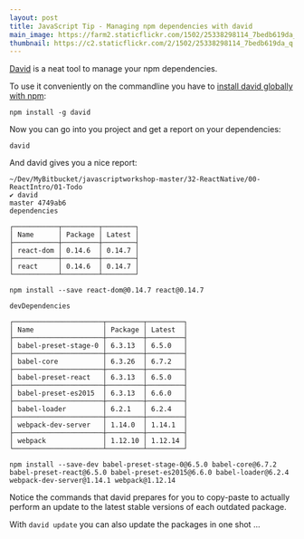 ```yaml
---
layout: post
title: JavaScript Tip - Managing npm dependencies with david
main_image: https://farm2.staticflickr.com/1502/25338298114_7bedb619da_z.jpg
thumbnail: https://c2.staticflickr.com/2/1502/25338298114_7bedb619da_q.jpg
---
```


[David](https://david-dm.org/) is a neat tool to manage your npm dependencies.

To use it conveniently on the commandline you have to [install david globally with npm](https://www.npmjs.com/package/david):

    npm install -g david

Now you can go into you project and get a report on your dependencies:

    david
    
And david gives you a nice report:

    ~/Dev/MyBitbucket/javascriptworkshop-master/32-ReactNative/00-ReactIntro/01-Todo
    ✔ david                                                                                  master 4749ab6
    dependencies
    
    ┌───────────┬─────────┬────────┐
    │ Name      │ Package │ Latest │
    ├───────────┼─────────┼────────┤
    │ react-dom │ 0.14.6  │ 0.14.7 │
    ├───────────┼─────────┼────────┤
    │ react     │ 0.14.6  │ 0.14.7 │
    └───────────┴─────────┴────────┘
    
    npm install --save react-dom@0.14.7 react@0.14.7
    
    devDependencies
    
    ┌──────────────────────┬─────────┬─────────┐
    │ Name                 │ Package │ Latest  │
    ├──────────────────────┼─────────┼─────────┤
    │ babel-preset-stage-0 │ 6.3.13  │ 6.5.0   │
    ├──────────────────────┼─────────┼─────────┤
    │ babel-core           │ 6.3.26  │ 6.7.2   │
    ├──────────────────────┼─────────┼─────────┤
    │ babel-preset-react   │ 6.3.13  │ 6.5.0   │
    ├──────────────────────┼─────────┼─────────┤
    │ babel-preset-es2015  │ 6.3.13  │ 6.6.0   │
    ├──────────────────────┼─────────┼─────────┤
    │ babel-loader         │ 6.2.1   │ 6.2.4   │
    ├──────────────────────┼─────────┼─────────┤
    │ webpack-dev-server   │ 1.14.0  │ 1.14.1  │
    ├──────────────────────┼─────────┼─────────┤
    │ webpack              │ 1.12.10 │ 1.12.14 │
    └──────────────────────┴─────────┴─────────┘
    
    npm install --save-dev babel-preset-stage-0@6.5.0 babel-core@6.7.2 babel-preset-react@6.5.0 babel-preset-es2015@6.6.0 babel-loader@6.2.4 webpack-dev-server@1.14.1 webpack@1.12.14
    
Notice the commands that david prepares for you to copy-paste to actually perform an update to the latest stable versions of each outdated package.

With `david update` you can also update the packages in one shot ...